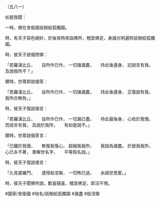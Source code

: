 （五八一）

如是我聞：

一時，佛在舍衛國祇樹給孤獨園。

時，有天子容色絕妙，於後夜時來詣佛所，稽首佛足，身諸光明遍照祇樹給孤獨園。

時，彼天子說偈問佛：

「若羅漢比丘，　　自所作已作，
一切諸漏盡，　　持此後邊身，
記說言有我，　　及說我所不？」

爾時，世尊即說偈答：

「若羅漢比丘，　　自所作已作，
一切諸漏盡，　　持此後邊身，
正復說有我，　　我所亦無咎。」

時，彼天子復說偈言：

「若羅漢比丘，　　自所作已作，
一切漏已盡，　　持此最後身，
心依於我慢，　　而說言有我，
及說於我所，　　有如是說不。」

爾時，世尊說偈答言：

「已離於我慢，　　無復我慢心，
超越我我所，　　我說為漏盡。
於彼我我所，　　心已永不著，
善解世名字，　　平等假名說。」

時，彼天子復說偈言：

「久見婆羅門，　　逮得般涅槃，
一切怖已過，　　永超世恩愛。」

時，彼天子聞佛所說，歡喜隨喜，稽首佛足，即沒不現。

#國家/舍衛國
#地名/祇樹給孤獨園
#漏盡
#般涅槃
